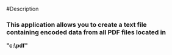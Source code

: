 
#Description

### This application allows you to create a text file<br/> containing encoded data from all PDF files located in<br/>
**"c:\pdf"**
